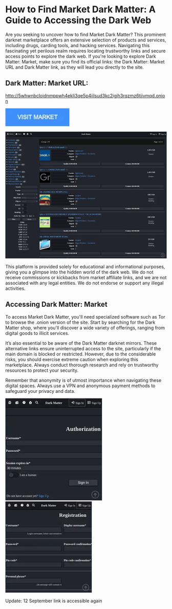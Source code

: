 # How to Find Market Dark Matter: A Guide to Accessing the Dark Web

Are you seeking to uncover how to find Market Dark Matter? This prominent darknet marketplace offers an extensive selection of products and services, including drugs, carding tools, and hacking services. Navigating this fascinating yet perilous realm requires locating trustworthy links and secure access points to explore the dark web. If you're looking to explore Dark Matter: Market, make sure you find its official links: the Dark Matter: Market URL and Dark Matter link, as they will lead you directly to the site.

## Dark Matter: Market URL:

http://5whwnbcloidnmppwh4eklj3qe5p4iilsud3kc2igjh3rqzmz6tjjvmqd.onion

[<img src="/media/vector.webp" width="200">](http://5whwnbcloidnmppwh4eklj3qe5p4iilsud3kc2igjh3rqzmz6tjjvmqd.onion)

<a href="http://5whwnbcloidnmppwh4eklj3qe5p4iilsud3kc2igjh3rqzmz6tjjvmqd.onion"><img src="/media/long.webp" alt="image" style="max-width: 100%;"><a>

This platform is provided solely for educational and informational purposes, giving you a glimpse into the hidden world of the dark web. We do not receive commissions or kickbacks from market affiliate links, and we are not associated with any legal entities. We do not endorse or support any illegal activities.

## Accessing Dark Matter: Market

To access Market Dark Matter, you'll need specialized software such as Tor to browse the .onion version of the site. Start by searching for the Dark Matter shop, where you'll discover a wide variety of offerings, ranging from digital goods to illicit services.

It’s also essential to be aware of the Dark Matter darknet mirrors. These alternative links ensure uninterrupted access to the site, particularly if the main domain is blocked or restricted. However, due to the considerable risks, you should exercise extreme caution when exploring this marketplace. Always conduct thorough research and rely on trustworthy resources to protect your security.

Remember that anonymity is of utmost importance when navigating these digital spaces. Always use a VPN and anonymous payment methods to safeguard your privacy and data.

<a href="http://5whwnbcloidnmppwh4eklj3qe5p4iilsud3kc2igjh3rqzmz6tjjvmqd.onion"><img src="/media/picture.webp" alt="image" style="max-width: 100%;"><a>  <a href="http://5whwnbcloidnmppwh4eklj3qe5p4iilsud3kc2igjh3rqzmz6tjjvmqd.onion"><img src="/media/help.webp" alt="image" style="max-width: 100%;"><a>























Update:  12 September link is accessible again
